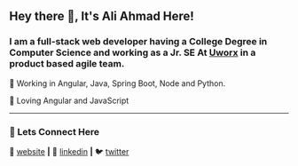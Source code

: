 ## Hey there 👋, It's Ali Ahmad Here!

### I am a full-stack web developer having a College Degree in Computer Science and working as a Jr. SE At [Uworx][uworx] in a product based agile team.


🧠 Working in Angular, Java, Spring Boot, Node and Python.

💜 Loving Angular and JavaScript

---
### 🙌 Lets Connect Here


🏡 [website][website] **|**
👔 [linkedin][linkedin] **|**
🐦 [twitter][twitter]

[website]: https://aliahmad.codes/
[linkedin]: https://www.linkedin.com/in/aliahmaddev/
[twitter]: https://twitter.com/AliAhmadCse
[uworx]: https://www.uworx.co.uk/

<!--
**aliahmadcse/aliahmadcse** is a ✨ _special_ ✨ repository because its `README.md` (this file) appears on your GitHub profile.

Here are some ideas to get you started:

-   🔭 I’m currently working on ...
-   🌱 I’m currently learning ...
-   👯 I’m looking to collaborate on ...
-   🤔 I’m looking for help with ...
-   💬 Ask me about ...
-   📫 How to reach me: ...
-   😄 Pronouns: ...
-   ⚡ Fun fact: ...
    -->
